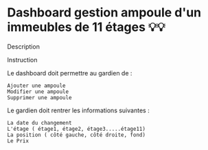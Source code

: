 # Dashboard gestion ampoule d'un immeubles de 11 étages 💡💡
Description


Instruction

Le dashboard doit permettre au gardien de :

    Ajouter une ampoule
    Modifier une ampoule
    Supprimer une ampoule

Le gardien doit rentrer les informations suivantes :
    
    La date du changement
    L'étage ( étage1, étage2, étage3.....étage11)
    La position ( côté gauche, côté droite, fond)
    Le Prix
